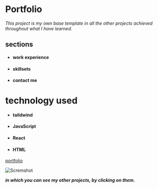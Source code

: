 # Portfolio

*This project is my own base template in all the other projects achieved throughout what I have learned.*

## sections

- #### work experience
- #### skillsets
- #### contact me

# technology used 

- #### taildwind
- #### JavaScript
- #### React
- #### HTML

[portfolio](https://portafolio-netlify.netlify.app/ "portfolio")

![Scremshot](https://i.ibb.co/T0MfgbW/Captura-de-pantalla.png)


***in which you can see my other projects, by clicking on them.***





